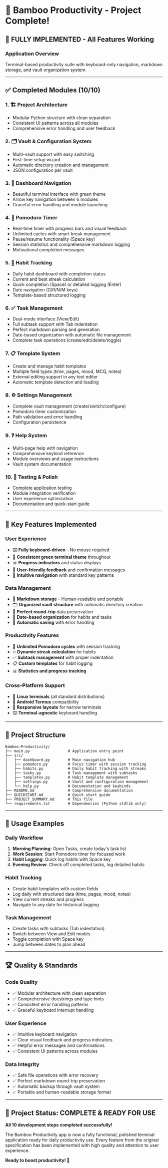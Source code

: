 # 🎋 Bamboo Productivity - Project Complete! 

## 🎉 **FULLY IMPLEMENTED** - All Features Working

### **Application Overview**
Terminal-based productivity suite with keyboard-only navigation, markdown storage, and vault organization system.

---

## ✅ **Completed Modules (10/10)**

### **1. 🏗️ Project Architecture** 
- Modular Python structure with clean separation
- Consistent UI patterns across all modules
- Comprehensive error handling and user feedback

### **2. 🗂️ Vault & Configuration System**
- Multi-vault support with easy switching
- First-time setup wizard
- Automatic directory creation and management
- JSON configuration per vault

### **3. 🎯 Dashboard Navigation**
- Beautiful terminal interface with green theme
- Arrow key navigation between 6 modules
- Graceful error handling and module launching

### **4. 🍅 Pomodoro Timer**
- Real-time timer with progress bars and visual feedback
- Unlimited cycles with smart break management  
- Pause/resume functionality (Space key)
- Session statistics and comprehensive markdown logging
- Motivational completion messages

### **5. 📝 Habit Tracking**
- Daily habit dashboard with completion status
- Current and best streak calculation
- Quick completion (Space) or detailed logging (Enter)
- Date navigation (D/R/N/M keys)
- Template-based structured logging

### **6. ✅ Task Management**
- Dual-mode interface (View/Edit)
- Full subtask support with Tab indentation
- Perfect markdown parsing and generation
- Date-based organization with automatic file management
- Complete task operations (create/edit/delete/toggle)

### **7. 📋 Template System**
- Create and manage habit templates
- Multiple field types (time, pages, mood, MCQ, notes)
- External editing support in any text editor
- Automatic template detection and loading

### **8. ⚙️ Settings Management**
- Complete vault management (create/switch/configure)
- Pomodoro timer customization
- Path validation and error handling
- Configuration persistence

### **9. ❓ Help System**
- Multi-page help with navigation
- Comprehensive keybind reference
- Module overviews and usage instructions
- Vault system documentation

### **10. 🧪 Testing & Polish**
- Complete application testing
- Module integration verification
- User experience optimization
- Documentation and quick-start guide

---

## 🚀 **Key Features Implemented**

### **User Experience**
- ⌨️ **Fully keyboard-driven** - No mouse required
- 🎨 **Consistent green terminal theme** throughout
- 📊 **Progress indicators** and status displays
- 💬 **User-friendly feedback** and confirmation messages
- 🔄 **Intuitive navigation** with standard key patterns

### **Data Management**
- 📄 **Markdown storage** - Human-readable and portable
- 🗂️ **Organized vault structure** with automatic directory creation
- 🔄 **Perfect round-trip** data preservation
- 📅 **Date-based organization** for habits and tasks
- 💾 **Automatic saving** with error handling

### **Productivity Features**
- 🍅 **Unlimited Pomodoro cycles** with session tracking
- 🔥 **Dynamic streak calculation** for habits
- ✅ **Subtask management** with proper indentation
- 📋 **Custom templates** for habit logging
- 📊 **Statistics and progress tracking**

### **Cross-Platform Support**
- 🐧 **Linux terminals** (all standard distributions)
- 📱 **Android Termux** compatibility
- 📏 **Responsive layouts** for narrow terminals
- ⌨️ **Terminal-agnostic** keyboard handling

---

## 📁 **Project Structure**
```
Bamboo-Productivity/
├── main.py                 # Application entry point
├── src/
│   ├── dashboard.py        # Main navigation hub
│   ├── pomodoro.py         # Focus timer with session tracking  
│   ├── habits.py           # Daily habit tracking with streaks
│   ├── tasks.py            # Task management with subtasks
│   ├── templates.py        # Habit template management
│   ├── settings.py         # Vault and configuration management
│   └── help.py             # Documentation and keybinds
├── README.md               # Comprehensive documentation
├── QUICKSTART.md           # Quick start guide
├── PROJECT_SUMMARY.md      # This file
└── requirements.txt        # Dependencies (Python stdlib only)
```

---

## 🎯 **Usage Examples**

### **Daily Workflow**
1. **Morning Planning**: Open Tasks, create today's task list
2. **Work Session**: Start Pomodoro timer for focused work
3. **Habit Logging**: Quick log habits with Space key
4. **Evening Review**: Check off completed tasks, log detailed habits

### **Habit Tracking**
- Create habit templates with custom fields
- Log daily with structured data (time, pages, mood, notes)
- View current streaks and progress
- Navigate to any date for historical logging

### **Task Management**  
- Create tasks with subtasks (Tab indentation)
- Switch between View and Edit modes
- Toggle completion with Space key
- Jump between dates to plan ahead

---

## 🏆 **Quality & Standards**

### **Code Quality**
- ✅ Modular architecture with clean separation
- ✅ Comprehensive docstrings and type hints
- ✅ Consistent error handling patterns
- ✅ Graceful keyboard interrupt handling

### **User Experience**
- ✅ Intuitive keyboard navigation
- ✅ Clear visual feedback and progress indicators  
- ✅ Helpful error messages and confirmations
- ✅ Consistent UI patterns across modules

### **Data Integrity**
- ✅ Safe file operations with error recovery
- ✅ Perfect markdown round-trip preservation
- ✅ Automatic backup through vault system
- ✅ Portable and human-readable storage format

---

## 🎊 **Project Status: COMPLETE & READY FOR USE**

**All 10 development steps completed successfully!**

The Bamboo Productivity app is now a fully functional, polished terminal application ready for daily productivity use. Every feature from the original specification has been implemented with high quality and attention to user experience.

**Ready to boost productivity! 🚀**